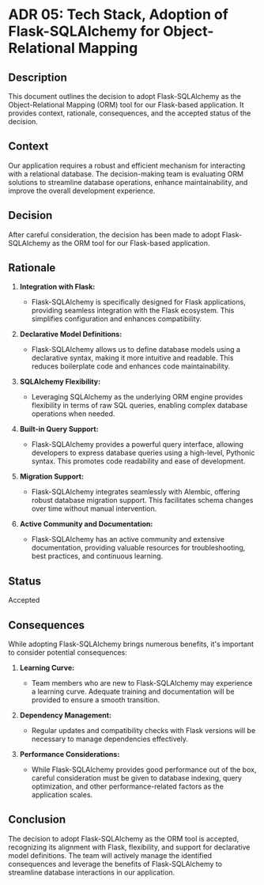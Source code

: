 # ADR 05: Tech Stack, Adoption of Flask-SQLAlchemy for Object-Relational Mapping

## Description

This document outlines the decision to adopt Flask-SQLAlchemy as the Object-Relational Mapping (ORM) tool for our Flask-based application. It provides context, rationale, consequences, and the accepted status of the decision.

## Context

Our application requires a robust and efficient mechanism for interacting with a relational database. The decision-making team is evaluating ORM solutions to streamline database operations, enhance maintainability, and improve the overall development experience.

## Decision

After careful consideration, the decision has been made to adopt Flask-SQLAlchemy as the ORM tool for our Flask-based application.

## Rationale

1. **Integration with Flask:**
   - Flask-SQLAlchemy is specifically designed for Flask applications, providing seamless integration with the Flask ecosystem. This simplifies configuration and enhances compatibility.

2. **Declarative Model Definitions:**
   - Flask-SQLAlchemy allows us to define database models using a declarative syntax, making it more intuitive and readable. This reduces boilerplate code and enhances code maintainability.

3. **SQLAlchemy Flexibility:**
   - Leveraging SQLAlchemy as the underlying ORM engine provides flexibility in terms of raw SQL queries, enabling complex database operations when needed.

4. **Built-in Query Support:**
   - Flask-SQLAlchemy provides a powerful query interface, allowing developers to express database queries using a high-level, Pythonic syntax. This promotes code readability and ease of development.

5. **Migration Support:**
   - Flask-SQLAlchemy integrates seamlessly with Alembic, offering robust database migration support. This facilitates schema changes over time without manual intervention.

6. **Active Community and Documentation:**
   - Flask-SQLAlchemy has an active community and extensive documentation, providing valuable resources for troubleshooting, best practices, and continuous learning.

## Status

Accepted

## Consequences

While adopting Flask-SQLAlchemy brings numerous benefits, it's important to consider potential consequences:

1. **Learning Curve:**
   - Team members who are new to Flask-SQLAlchemy may experience a learning curve. Adequate training and documentation will be provided to ensure a smooth transition.

2. **Dependency Management:**
   - Regular updates and compatibility checks with Flask versions will be necessary to manage dependencies effectively.

3. **Performance Considerations:**
   - While Flask-SQLAlchemy provides good performance out of the box, careful consideration must be given to database indexing, query optimization, and other performance-related factors as the application scales.

## Conclusion

The decision to adopt Flask-SQLAlchemy as the ORM tool is accepted, recognizing its alignment with Flask, flexibility, and support for declarative model definitions. The team will actively manage the identified consequences and leverage the benefits of Flask-SQLAlchemy to streamline database interactions in our application.